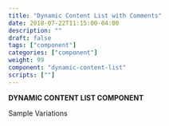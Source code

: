 ```yaml
---
title: "Dynamic Content List with Comments"
date: 2018-07-22T11:15:00-04:00
description: ""
draft: false
tags: ["component"]
categories: ["component"]
weight: 99
component: "dynamic-content-list"
scripts: [""]
---
```


__DYNAMIC CONTENT LIST COMPONENT__

Sample Variations
